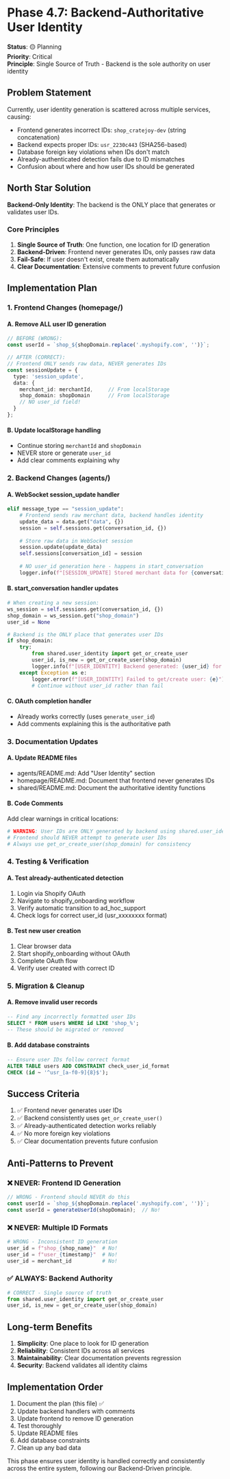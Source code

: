 # Phase 4.7: Backend-Authoritative User Identity

**Status**: 🟡 Planning  
**Priority**: Critical  
**Principle**: Single Source of Truth - Backend is the sole authority on user identity

## Problem Statement

Currently, user identity generation is scattered across multiple services, causing:
- Frontend generates incorrect IDs: `shop_cratejoy-dev` (string concatenation)
- Backend expects proper IDs: `usr_2230c443` (SHA256-based)
- Database foreign key violations when IDs don't match
- Already-authenticated detection fails due to ID mismatches
- Confusion about where and how user IDs should be generated

## North Star Solution

**Backend-Only Identity**: The backend is the ONLY place that generates or validates user IDs.

### Core Principles
1. **Single Source of Truth**: One function, one location for ID generation
2. **Backend-Driven**: Frontend never generates IDs, only passes raw data
3. **Fail-Safe**: If user doesn't exist, create them automatically
4. **Clear Documentation**: Extensive comments to prevent future confusion

## Implementation Plan

### 1. Frontend Changes (homepage/)

#### A. Remove ALL user ID generation
```typescript
// BEFORE (WRONG):
const userId = `shop_${shopDomain.replace('.myshopify.com', '')}`;

// AFTER (CORRECT):
// Frontend ONLY sends raw data, NEVER generates IDs
const sessionUpdate = {
  type: 'session_update',
  data: {
    merchant_id: merchantId,     // From localStorage
    shop_domain: shopDomain      // From localStorage
    // NO user_id field!
  }
};
```

#### B. Update localStorage handling
- Continue storing `merchantId` and `shopDomain`
- NEVER store or generate `user_id`
- Add clear comments explaining why

### 2. Backend Changes (agents/)

#### A. WebSocket session_update handler
```python
elif message_type == "session_update":
    # Frontend sends raw merchant data, backend handles identity
    update_data = data.get("data", {})
    session = self.sessions.get(conversation_id, {})
    
    # Store raw data in WebSocket session
    session.update(update_data)
    self.sessions[conversation_id] = session
    
    # NO user_id generation here - happens in start_conversation
    logger.info(f"[SESSION_UPDATE] Stored merchant data for {conversation_id}")
```

#### B. start_conversation handler updates
```python
# When creating a new session:
ws_session = self.sessions.get(conversation_id, {})
shop_domain = ws_session.get("shop_domain")
user_id = None

# Backend is the ONLY place that generates user IDs
if shop_domain:
    try:
        from shared.user_identity import get_or_create_user
        user_id, is_new = get_or_create_user(shop_domain)
        logger.info(f"[USER_IDENTITY] Backend generated: {user_id} for {shop_domain}")
    except Exception as e:
        logger.error(f"[USER_IDENTITY] Failed to get/create user: {e}")
        # Continue without user_id rather than fail
```

#### C. OAuth completion handler
- Already works correctly (uses `generate_user_id`)
- Add comments explaining this is the authoritative path

### 3. Documentation Updates

#### A. Update README files
- agents/README.md: Add "User Identity" section
- homepage/README.md: Document that frontend never generates IDs
- shared/README.md: Document the authoritative identity functions

#### B. Code Comments
Add clear warnings in critical locations:
```python
# WARNING: User IDs are ONLY generated by backend using shared.user_identity
# Frontend should NEVER attempt to generate user IDs
# Always use get_or_create_user(shop_domain) for consistency
```

### 4. Testing & Verification

#### A. Test already-authenticated detection
1. Login via Shopify OAuth
2. Navigate to shopify_onboarding workflow
3. Verify automatic transition to ad_hoc_support
4. Check logs for correct user_id (usr_xxxxxxxx format)

#### B. Test new user creation
1. Clear browser data
2. Start shopify_onboarding without OAuth
3. Complete OAuth flow
4. Verify user created with correct ID

### 5. Migration & Cleanup

#### A. Remove invalid user records
```sql
-- Find any incorrectly formatted user IDs
SELECT * FROM users WHERE id LIKE 'shop_%';
-- These should be migrated or removed
```

#### B. Add database constraints
```sql
-- Ensure user IDs follow correct format
ALTER TABLE users ADD CONSTRAINT check_user_id_format 
CHECK (id ~ '^usr_[a-f0-9]{8}$');
```

## Success Criteria

1. ✅ Frontend never generates user IDs
2. ✅ Backend consistently uses `get_or_create_user()`
3. ✅ Already-authenticated detection works reliably
4. ✅ No more foreign key violations
5. ✅ Clear documentation prevents future confusion

## Anti-Patterns to Prevent

### ❌ NEVER: Frontend ID Generation
```javascript
// WRONG - Frontend should NEVER do this
const userId = `shop_${shopDomain.replace('.myshopify.com', '')}`;
const userId = generateUserId(shopDomain);  // No!
```

### ❌ NEVER: Multiple ID Formats
```python
# WRONG - Inconsistent ID generation
user_id = f"shop_{shop_name}"  # No!
user_id = f"user_{timestamp}"  # No!
user_id = merchant_id          # No!
```

### ✅ ALWAYS: Backend Authority
```python
# CORRECT - Single source of truth
from shared.user_identity import get_or_create_user
user_id, is_new = get_or_create_user(shop_domain)
```

## Long-term Benefits

1. **Simplicity**: One place to look for ID generation
2. **Reliability**: Consistent IDs across all services
3. **Maintainability**: Clear documentation prevents regression
4. **Security**: Backend validates all identity claims

## Implementation Order

1. Document the plan (this file) ✅
2. Update backend handlers with comments
3. Update frontend to remove ID generation
4. Test thoroughly
5. Update README files
6. Add database constraints
7. Clean up any bad data

This phase ensures user identity is handled correctly and consistently across the entire system, following our Backend-Driven principle.